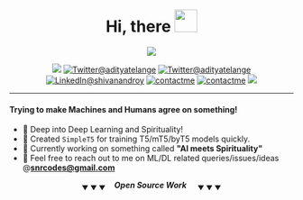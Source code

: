 
<h1 align="center">Hi, there <img src="https://i.giphy.com/YqFACC5oHsyy3l31k1.gif" width="40px" height="40px" /></h1>

<p align="center">
  <img src="https://github-readme-stats.vercel.app/api?username=Shivanandroy&show_icons=true&hide_title=true">
 </p>
 <p align="center">
  <img src="https://komarev.com/ghpvc/?username=Shivanandroy&style=plastic">
  <a href="https://snrspeaks.medium.com"><img src="https://img.shields.io/badge/Medium-12100E?style=plastic&logo=medium&logoColor=white" alt="Twitter@adityatelange"></a>
  <a href="https://twitter.com/snrspeaks"><img src="https://img.shields.io/badge/@snrspeaks-%231DA1F2.svg?style=plastic&logo=Twitter&logoColor=white" alt="Twitter@adityatelange"></a>
  <a href="https://www.linkedin.com/in/snrspeaks"><img src="https://img.shields.io/badge/linkedin-%230077B5.svg?style=plastic&logo=linkedin&logoColor=white" alt="LinkedIn@shivanandroy"></a>
  <a href="https://shivanandroy.com/contact/"><img src="https://img.shields.io/badge/Contact-Me-%23000000.svg?style=plastic" alt="contactme"></a>
  <a href="mailto:snrcodes@gmail.com"><img src="https://img.shields.io/badge/Gmail-D14836?style=plastic&logo=gmail&logoColor=white" alt="contactme"></a>
  <a href="https://shivanandroy.com/"><img src="https://img.shields.io/badge/Blog-Shivanandroy.com-success?style=plastic"></a>
</p>

----------

#### Trying to make Machines and Humans agree on something!

- 🔭 Deep into Deep Learning and Spirituality! 
- 🌱 Created `SimpleT5` for training T5/mT5/byT5 models quickly.
- 👯 Currently working on something called **"AI meets Spirituality"**
- 💬 Feel free to reach out to me on ML/DL related queries/issues/ideas @**snrcodes@gmail.com**

<p align="center"> <sub>&#9660; &#9660; &#9660;</sub> &nbsp;&nbsp;&nbsp;<b><i>Open Source Work</i></b> &nbsp;&nbsp;&nbsp; <sub>&#9660; &#9660; &#9660;</sub> </p>
